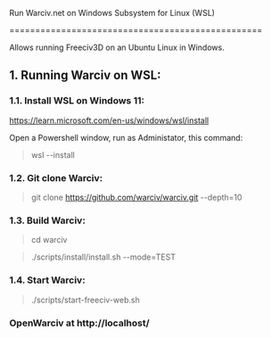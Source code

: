 Run Warciv.net on Windows Subsystem for Linux (WSL)

=================================================

  

Allows running Freeciv3D on an Ubuntu Linux in Windows.

  
## 1. Running Warciv on WSL:

### 1.1. Install WSL on Windows 11:

https://learn.microsoft.com/en-us/windows/wsl/install

Open a Powershell window, run as Administator, this command:

> wsl --install

  

### 1.2. Git clone Warciv:

> git clone https://github.com/warciv/warciv.git --depth=10

  

### 1.3. Build Warciv:

> cd warciv

> ./scripts/install/install.sh --mode=TEST

  

### 1.4. Start Warciv:

> ./scripts/start-freeciv-web.sh

  

### OpenWarciv at http://localhost/

<br />


